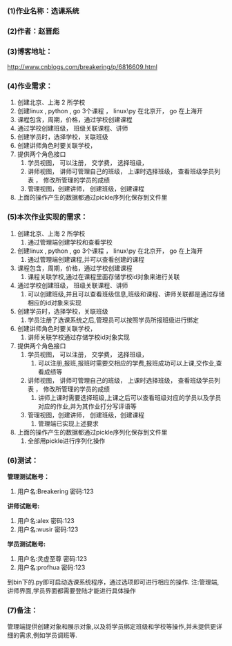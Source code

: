 ### (1)作业名称：选课系统

### (2)作者：赵晋彪

### (3)博客地址：
   <http://www.cnblogs.com/breakering/p/6816609.html>

### (4)作业需求：
1. 创建北京、上海 2 所学校
2. 创建linux , python , go 3个课程 ， linux\py 在北京开， go 在上海开
3. 课程包含，周期，价格，通过学校创建课程
4. 通过学校创建班级， 班级关联课程、讲师
5. 创建学员时，选择学校，关联班级
6. 创建讲师角色时要关联学校，
7. 提供两个角色接口
   1. 学员视图， 可以注册， 交学费， 选择班级，
   2. 讲师视图， 讲师可管理自己的班级， 上课时选择班级， 查看班级学员列表 ， 修改所管理的学员的成绩
   3. 管理视图，创建讲师， 创建班级，创建课程
8. 上面的操作产生的数据都通过pickle序列化保存到文件里

### (5)本次作业实现的需求：
1. 创建北京、上海 2 所学校
   1. 通过管理端创建学校和查看学校
2. 创建linux , python , go 3个课程 ， linux\py 在北京开， go 在上海开
   1. 通过管理端创建课程,并可以查看创建的课程
3. 课程包含，周期，价格，通过学校创建课程
   1. 课程关联学校,通过在课程里面存储学校id对象来进行关联
4. 通过学校创建班级， 班级关联课程、讲师
   1. 可以创建班级,并且可以查看班级信息,班级和课程、讲师关联都是通过存储相应的id对象来实现
5. 创建学员时，选择学校，关联班级
   1. 学员注册了选课系统之后,管理员可以按照学员所报班级进行绑定
6. 创建讲师角色时要关联学校，
   1. 讲师关联学校通过存储学校id对象实现
7. 提供两个角色接口
   1. 学员视图， 可以注册， 交学费， 选择班级，
      1. 可以注册,报班,报班时需要交相应的学费,报班成功可以上课,交作业,查看成绩等
   2. 讲师视图， 讲师可管理自己的班级， 上课时选择班级， 查看班级学员列表 ， 修改所管理的学员的成绩
      1. 讲师上课时需要选择班级,上课之后可以查看班级对应的学员以及学员对应的作业,并为其作业打分写评语等
   3. 管理视图，创建讲师， 创建班级，创建课程
      1. 管理端已实现上述要求
8. 上面的操作产生的数据都通过pickle序列化保存到文件里
   1. 全部用pickle进行序列化操作

### (6)测试：
**管理测试账号：**
1. 用户名:Breakering 密码:123

**讲师试账号:**
1. 用户名:alex 密码:123
1. 用户名:wusir 密码:123

**学员测试账号:**
1. 用户名:灵虚至尊 密码:123
1. 用户名:profhua 密码:123


到bin下的.py即可启动选课系统程序，通过选项即可进行相应的操作.
注:管理端,讲师界面,学员界面都需要登陆才能进行具体操作


### (7)备注：
管理端提供创建对象和展示对象,以及将学员绑定班级和学校等操作,并未提供更详细的需求,例如学员调班等.


